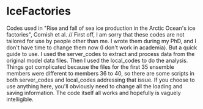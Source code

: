 # IceFactories
 Codes used in "Rise and fall of sea ice production in the Arctic Ocean's ice factories", Cornish et al. //
First off, I am sorry that these codes are not tailored for use by people other than me. I wrote them during my PhD, and I don't have time to change them now (I don't work in academia).
But a quick guide to use. I used the server_codes to extract and process data from the original model data files.
Then I used the local_codes to do the analysis. Things got complicated because the files for the first 35 ensemble members were different to members 36 to 40, so there are some scripts in both server_codes and local_codes addressing that issue.
If you choose to use anything here, you'll obviously need to change all the loading and saving information.
The code itself all works and hopefully is vaguely intelligible.
